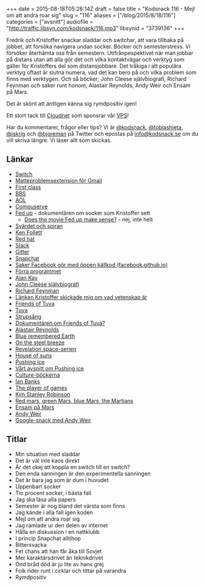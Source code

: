 +++
date = 2015-08-18T05:26:14Z
draft = false
title = "Kodsnack 116 - Mejl om att andra roar sig"
slug = "116"
aliases = ["/blog/2015/8/18/116"]
categories = ["avsnitt"]
audiofile = "http://traffic.libsyn.com/kodsnack/116.mp3"
libsynid = "3739136"
+++

Fredrik och Kristoffer snackar sladdar och switchar, att vara tillbaka på jobbet, att försöka navigera undan socker. Böcker och semesterstress. Vi försöker återhämta oss från semestern. Utifrånpespektivet när man jobbar på distans utan att alla gör det och vilka kontaktvägar och verktyg som gäller för Kristoffers del som distansjobbare. Det tråkiga i att populära verktyg oftast är slutna numera, vad det kan bero på och vilka problem som finns med verktygen. Och så böcker; John Cleese självbiografi, Richard Feynman och saker runt honom, Alastair Reynolds, Andy Weir och Ensam på Mars.

Det är skönt att äntligen känna sig rymdpositiv igen!

Ett stort tack till [Cloudnet](http://www.cloudnet.se) som sponsrar vår [VPS](http://en.wikipedia.org/wiki/Virtual_private_server)!

Har du kommentarer, frågor eller tips? Vi är [@kodsnack](https://www.twitter.com/kodsnack), [@tobiashieta](https://www.twitter.com/tobiashieta), [@iskrig](https://www.twitter.com/iskrig) och [@bjoreman](https://www.twitter.com/bjoreman) på Twitter och epostas på [info@kodsnack.se](mailto:info@kodsnack.se) om du vill skriva längre. Vi läser allt som skickas.

## Länkar ##
* [Switch](https://en.wikipedia.org/wiki/Network_switch)
* [Matteproblemsextension för Gmail](http://gmailblog.blogspot.se/2008/10/new-in-labs-stop-sending-mail-you-later.html)
* [First class](https://sv.wikipedia.org/wiki/FirstClass)
* [BBS](https://en.wikipedia.org/wiki/Bulletin_board_system)
* [AOL](https://en.wikipedia.org/wiki/AOL)
* [Compuserve](https://en.wikipedia.org/wiki/CompuServe)
* [Fed up](http://fedupmovie.com/) - dokumentären om socker som Kristoffer sett
	* [Does the movie Fed up make sense?](https://www.sciencebasedmedicine.org/does-the-movie-fed-up-make-sense/) - nej, inte helt
* [Svärdet och spiran](https://en.wikipedia.org/wiki/The_Pillars_of_the_Earth)
* [Ken Follett](https://en.wikipedia.org/wiki/Ken_Follett)
* [Red hat](https://en.wikipedia.org/wiki/Red_Hat)
* [Slack](https://en.wikipedia.org/wiki/Slack_%28software%29)
* [Gitter](https://en.wikipedia.org/wiki/Gitter)
* [Snapchat](https://en.wikipedia.org/wiki/Snapchat)
* [Saker Facebook gör med öppen källkod (facebook.github.io)](https://code.facebook.com/)
* [Förra programmet](http://kodsnack.se/115/)
* [Alan Kay](https://en.wikipedia.org/wiki/Alan_Kay)
* [John Cleese självbiografi](http://www.amazon.co.uk/So-Anyway-Autobiography-John-Cleese/dp/1847946968)
* [Richard Feynman](https://en.wikipedia.org/wiki/Richard_Feynman)
* [Länken Kristoffer skickade mig om vad vetenskap är](http://www.fotuva.org/feynman/what_is_science.html)
* [Friends of Tuva](http://www.fotuva.org/faq/index.html)
* [Tuva](https://en.wikipedia.org/wiki/Tuva)
* [Strupsång](https://en.wikipedia.org/wiki/Overtone_singing)
* [Dokumentären om Friends of Tuva?](http://www.genghisblues.com/)
* [Alastair Reynolds](https://en.wikipedia.org/wiki/Alastair_Reynolds)
* [Blue remembered Earth](https://en.wikipedia.org/wiki/Blue_Remembered_Earth)
* [On the steel breeze](https://en.wikipedia.org/wiki/On_the_Steel_Breeze)
* [Revelation space-serien](https://en.wikipedia.org/wiki/Revelation_Space_universe)
* [House of suns](https://en.wikipedia.org/wiki/House_of_Suns)
* [Pushing ice](https://en.wikipedia.org/wiki/Pushing_Ice)
* [Vårt avsnitt om Pushing ice](http://kodsnack.se/9/)
* [Culture-böckerna](https://en.wikipedia.org/wiki/The_Culture)
* [Ian Banks](https://en.wikipedia.org/wiki/Iain_Banks)
* [The player of games](https://en.wikipedia.org/wiki/The_Player_of_Games)
* [Kim Stanley Robinson](https://en.wikipedia.org/wiki/Kim_Stanley_Robinson)
* [Red mars, green Mars, blue Mars, the Martians](https://en.wikipedia.org/wiki/Mars_trilogy)
* [Ensam på Mars](https://en.wikipedia.org/wiki/The_Martian_%28Weir_novel%29)
* [Andy Weir](https://en.wikipedia.org/wiki/Andy_Weir_%28writer%29)
* [Google-snack med Andy Weir](https://www.youtube.com/watch?v=gMfuLtjgzA8)

## Titlar ##
* Min situation med sladdar
* Det är väl inte kaos direkt
* Är det okej att koppla en switch till en switch?
* Den enda sanningen är den experimentella sanningen
* Det är bara jag som är dum i huvudet
* Uppenbart socker
* Tio procent socker, i bästa fall
* Jag ska läsa alla papers
* Semester är nog bland det värsta som finns
* Jag kände i alla fall igen koden
* Mejl om att andra roar sig
* Jag ramlade ur den delen av internet
* Hålla en diskussion i en nattklubb
* I princip Snapchat alltihop
* Bittersvacka
* Fet chans att han får åka till Sovjet
* Mer karaktärsdrivet än teknikdrivet
* Ond bråd död är ju lite av hans grej
* Folk rider runt i cirklar och tittar på varandra
* Rymdpositiv